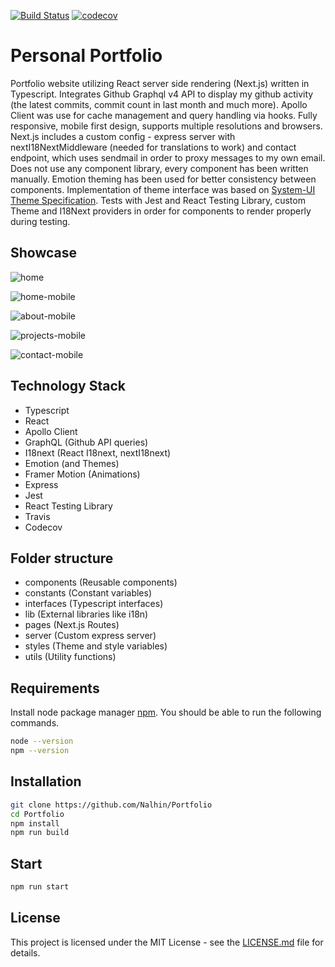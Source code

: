 [![Build Status](https://travis-ci.org/Nalhin/Portfolio.svg?branch=master)](https://travis-ci.org/Nalhin/Portfolio)
[![codecov](https://codecov.io/gh/Nalhin/Portfolio/branch/master/graph/badge.svg)](https://codecov.io/gh/Nalhin/Portfolio)

# Personal Portfolio

Portfolio website utilizing React server side rendering (Next.js) written in Typescript.
Integrates Github Graphql v4 API to display my github activity (the latest commits, commit count in last month and much more).
Apollo Client was use for cache management and query handling via hooks.
Fully responsive, mobile first design, supports multiple resolutions and browsers.
Next.js includes a custom config - express server with nextI18NextMiddleware (needed for translations to work)
and contact endpoint, which uses sendmail in order to proxy messages to my own email.
Does not use any component library, every component has been written manually.
Emotion theming has been used for better consistency between components.
Implementation of theme interface was based on [System-UI Theme Specification](https://system-ui.com/theme).
Tests with Jest and React Testing Library, custom Theme and I18Next providers in order for components to render properly during testing.

## Showcase

![home](showcase/home.png)

![home-mobile](showcase/home-mobile.png)

![about-mobile](showcase/about-mobile.png)

![projects-mobile](showcase/projects-mobile.png)

![contact-mobile](showcase/contact-mobile.png)

## Technology Stack

* Typescript
* React
* Apollo Client
* GraphQL (Github API queries)
* I18next (React I18next, nextI18next)
* Emotion (and Themes)
* Framer Motion (Animations)
* Express
* Jest
* React Testing Library
* Travis
* Codecov

## Folder structure

* components (Reusable components)
* constants (Constant variables)
* interfaces (Typescript interfaces)
* lib (External libraries like i18n)
* pages (Next.js Routes)
* server (Custom express server)
* styles (Theme and style variables)
* utils (Utility functions)

## Requirements

Install node package manager [npm](https://www.npmjs.com/).
You should be able to run the following commands.

```bash
node --version
npm --version
```

## Installation

```bash
git clone https://github.com/Nalhin/Portfolio
cd Portfolio
npm install
npm run build
```

##  Start

```bash
npm run start
```

## License

This project is licensed under the MIT License - see the [LICENSE.md](LICENSE.md) file for details.
